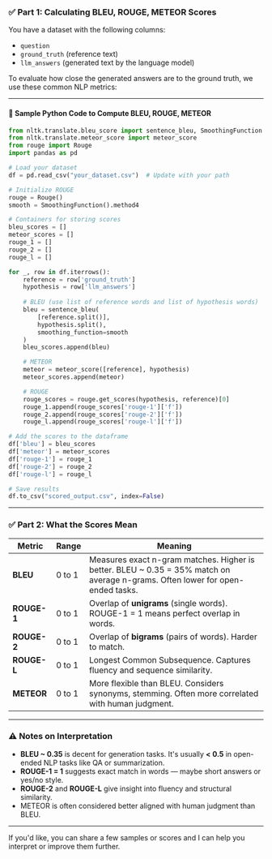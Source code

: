 

### ✅ Part 1: Calculating BLEU, ROUGE, METEOR Scores

You have a dataset with the following columns:
- `question`
- `ground_truth` (reference text)
- `llm_answers` (generated text by the language model)

To evaluate how close the generated answers are to the ground truth, we use these common NLP metrics:

---

#### 🧮 Sample Python Code to Compute BLEU, ROUGE, METEOR

```python
from nltk.translate.bleu_score import sentence_bleu, SmoothingFunction
from nltk.translate.meteor_score import meteor_score
from rouge import Rouge
import pandas as pd

# Load your dataset
df = pd.read_csv("your_dataset.csv")  # Update with your path

# Initialize ROUGE
rouge = Rouge()
smooth = SmoothingFunction().method4

# Containers for storing scores
bleu_scores = []
meteor_scores = []
rouge_1 = []
rouge_2 = []
rouge_l = []

for _, row in df.iterrows():
    reference = row['ground_truth']
    hypothesis = row['llm_answers']
    
    # BLEU (use list of reference words and list of hypothesis words)
    bleu = sentence_bleu(
        [reference.split()],
        hypothesis.split(),
        smoothing_function=smooth
    )
    bleu_scores.append(bleu)

    # METEOR
    meteor = meteor_score([reference], hypothesis)
    meteor_scores.append(meteor)

    # ROUGE
    rouge_scores = rouge.get_scores(hypothesis, reference)[0]
    rouge_1.append(rouge_scores['rouge-1']['f'])
    rouge_2.append(rouge_scores['rouge-2']['f'])
    rouge_l.append(rouge_scores['rouge-l']['f'])

# Add the scores to the dataframe
df['bleu'] = bleu_scores
df['meteor'] = meteor_scores
df['rouge-1'] = rouge_1
df['rouge-2'] = rouge_2
df['rouge-l'] = rouge_l

# Save results
df.to_csv("scored_output.csv", index=False)
```

---

### ✅ Part 2: What the Scores Mean

| **Metric** | **Range** | **Meaning** |
|------------|-----------|-------------|
| **BLEU**   | 0 to 1    | Measures exact n-gram matches. Higher is better. BLEU ~ 0.35 = 35% match on average n-grams. Often lower for open-ended tasks. |
| **ROUGE-1**| 0 to 1    | Overlap of **unigrams** (single words). ROUGE-1 = 1 means perfect overlap in words. |
| **ROUGE-2**| 0 to 1    | Overlap of **bigrams** (pairs of words). Harder to match. |
| **ROUGE-L**| 0 to 1    | Longest Common Subsequence. Captures fluency and sequence similarity. |
| **METEOR** | 0 to 1    | More flexible than BLEU. Considers synonyms, stemming. Often more correlated with human judgment. |

---

### ⚠️ Notes on Interpretation

- **BLEU ~ 0.35** is decent for generation tasks. It's usually **< 0.5** in open-ended NLP tasks like QA or summarization.
- **ROUGE-1 = 1** suggests exact match in words — maybe short answers or yes/no style.
- **ROUGE-2** and **ROUGE-L** give insight into fluency and structural similarity.
- METEOR is often considered better aligned with human judgment than BLEU.

---

If you'd like, you can share a few samples or scores and I can help you interpret or improve them further.
